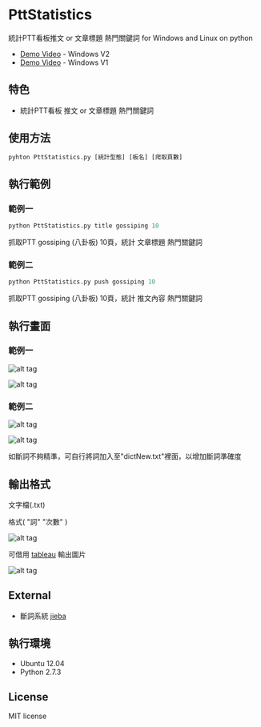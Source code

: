 # PttStatistics

統計PTT看板推文 or 文章標題 熱門關鍵詞 for Windows and Linux  on python

* [Demo Video](https://youtu.be/XNXCt0uOkCk) - Windows  V2
* [Demo Video](https://youtu.be/kuLBL9ggBSg) - Windows  V1

## 特色

* 統計PTT看板 推文 or 文章標題 熱門關鍵詞

## 使用方法

```python
pyhton PttStatistics.py [統計型態] [板名] [爬取頁數]
```

## 執行範例

### 範例一

``` python
python PttStatistics.py title gossiping 10
```

抓取PTT gossiping (八卦板) 10頁，統計 文章標題 熱門關鍵詞

### 範例二

``` python
python PttStatistics.py push gossiping 10
```

抓取PTT gossiping (八卦板) 10頁，統計 推文內容 熱門關鍵詞

## 執行畫面

### 範例一

![alt tag](http://i.imgur.com/ie24jt1.jpg)

![alt tag](http://i.imgur.com/5M7ZKE3.jpg)

### 範例二

![alt tag](http://i.imgur.com/CbCz1qo.jpg)

![alt tag](http://i.imgur.com/fZXzb4e.jpg)

如斷詞不夠精準，可自行將詞加入至"dictNew.txt"裡面，以增加斷詞準確度

## 輸出格式

文字檔(.txt)

格式( "詞"    "次數" )

![alt tag](http://i.imgur.com/n8WeUk2.jpg)

可借用 [tableau](http://www.tableau.com/products) 輸出圖片

![alt tag](http://i.imgur.com/lle1oWq.jpg)

## External

* 斷詞系統 [jieba](https://github.com/fxsjy/jieba)

## 執行環境

* Ubuntu 12.04
* Python 2.7.3

## License

MIT license
